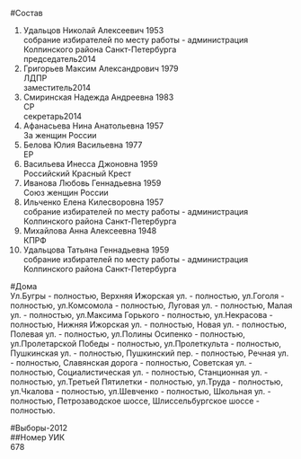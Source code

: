 #Состав  
1. Удальцов Николай Алексеевич 1953  
    собрание избирателей по месту работы - администрация Колпинского района Санкт-Петербурга  
    председатель2014  
2. Григорьев Максим Александрович 1979  
    ЛДПР  
    заместитель2014  
3. Смиринская Надежда Андреевна 1983  
    СР  
    секретарь2014  
4. Афанасьева Нина Анатольевна 1957  
    За женщин России  
5. Белова Юлия Васильевна 1977  
    ЕР  
6. Васильева Инесса Джоновна 1959  
    Российский Красный Крест  
7. Иванова Любовь Геннадьевна 1959  
    Союз женщин России  
8. Ильченко Елена Килесворовна 1957  
    собрание избирателей по месту работы - администрация Колпинского района Санкт-Петербурга  
9. Михайлова Анна Алексеевна 1948  
    КПРФ  
10. Удальцова Татьяна Геннадьевна 1959  
    собрание избирателей по месту работы - администрация Колпинского района Санкт-Петербурга  
  
#Дома  
Ул.Бугры - полностью, Верхняя Ижорская ул. - полностью, ул.Гоголя - полностью, ул.Комсомола - полностью, Луговая ул. - полностью, Малая ул. - полностью, ул.Максима Горького - полностью, ул.Некрасова - полностью, Нижняя Ижорская ул. - полностью, Новая ул. - полностью, Полевая ул. - полностью, ул.Полины Осипенко - полностью, ул.Пролетарской Победы - полностью, ул.Пролеткульта - полностью, Пушкинская ул. - полностью, Пушкинский пер. - полностью, Речная ул. - полностью, Славянская дорога - полностью, Советская ул. - полностью, Социалистическая ул. - полностью, Станционная ул. - полностью, ул.Третьей Пятилетки - полностью, ул.Труда - полностью, ул.Чкалова - полностью, ул.Шевченко - полностью, Школьная ул. - полностью, Петрозаводское шоссе, Шлиссельбургское шоссе - полностью.  
  
#Выборы-2012  
##Номер УИК  
678  
